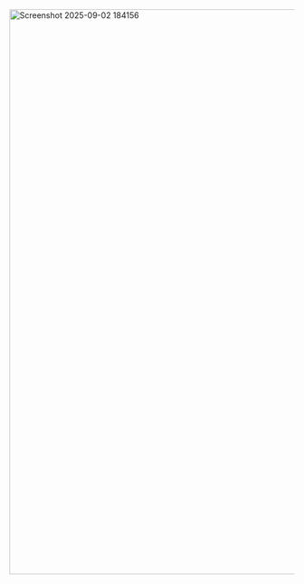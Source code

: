 <img width="1914" height="1000" alt="Screenshot 2025-09-02 184156" src="https://github.com/user-attachments/assets/0f5cc7a8-1999-40a7-adad-862659a4993a" />

